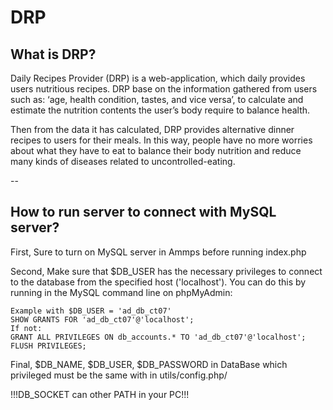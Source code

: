 # DRP
## What is DRP? 

Daily Recipes Provider (DRP) is a web-application, which daily provides users nutritious recipes. DRP base on the information gathered from users such as: ‘age, health condition, tastes, and vice versa’, to calculate and estimate the nutrition contents the user’s body require to balance health.

Then from the data it has calculated, DRP provides alternative dinner recipes to users for their meals. In this way, people have no more worries about what they have to eat to balance their body nutrition and reduce many kinds of diseases related to uncontrolled-eating.

-- 
## How to run server to connect with MySQL server?

First, Sure to turn on MySQL server in Ammps before running index.php

Second, Make sure that $DB_USER has the necessary privileges to connect to the database from the specified host ('localhost'). You can do this by running in the MySQL command line on phpMyAdmin:

    Example with $DB_USER = 'ad_db_ct07' 
    SHOW GRANTS FOR 'ad_db_ct07'@'localhost';
    If not:
    GRANT ALL PRIVILEGES ON db_accounts.* TO 'ad_db_ct07'@'localhost';
    FLUSH PRIVILEGES;

Final, $DB_NAME, $DB_USER, $DB_PASSWORD in DataBase which privileged must be the same with in utils/config.php/

 !!!DB_SOCKET can other PATH in your PC!!!
